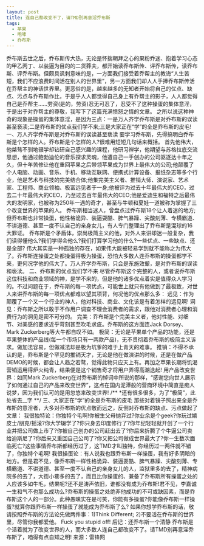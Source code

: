 ```yaml
---
layout: post
title: 连自己都改变不了，请TMD别再意淫乔布斯
tags:
  - 苹果
  - 咆哮
  - 乔布斯
---
```

乔布斯去世之后，乔布斯传大热，无论是怀揣朝拜之心的果粉乔迷、抱着学习心态的甲乙丙丁、以装逼为目的的二货莽夫，都开始读乔布斯传、评乔布斯传，读乔布斯、评乔布斯。但颇具讽刺意味的是，一方面我们接受着乔帮主的教诲“人生苦短，我们不应浪费时间活在别人的世界里”，另一方面我们却人人手捧乔布斯传活在乔帮主的神话世界里。更恶俗的是，越来越多的无知者开始将自己的优点、缺点、污点与乔布斯作比，于是乎人人都觉得自己身上有乔帮主的影子，人人都觉得自己是乔帮主……劳资(是的，劳资)忍无可忍了，忍受不了这种操蛋的集体意淫，于是出于对乔帮主的尊敬，我写下了这篇充满愤怒之情的文章。 之所以说这种神奇的现象是操蛋的集体意淫，是因为三点：一是万人齐学乔布斯是对乔布斯的误读甚至亵渎;二是乔布斯的优点我们学不来;三是大家正在“学”的全是乔布斯的皮毛! 一、万人齐学乔布斯是对乔布斯的误读甚至亵渎 要学习乔布斯，先得搞明白乔布斯是个怎样的人。乔布斯是个怎样的人?很难用短短几句话来概括。 首先他伟大，他桀骜不驯地辍学却钻研自己感兴趣的课程，他研习禅学，他期望与苏格拉底交流思想，他通过鲍勃迪伦的音乐探求灵魂，他遭自己一手创办的公司驱逐达十年之久，但十年苦修让他在重回苹果之后带领苹果成为世界上最伟大的公司;他颠覆了个人电脑、动画、音乐、手机、移动互联网、便携式计算设备、报纸杂志等多个行业，他是艺术与科技的完美结合体;他集完美主义者、推销大师、演说家、艺术家、工程师、商业领袖、极富远见者于一身;他被评为过去十年最伟大的CEO，过去二十年最伟大的CEO，乃至过去百年最伟大的CEO;他是爱迪生和福特之后最伟大的发明家，也被称为250年一遇的奇才，甚至与牛顿和夏娃一道被称为掌握了三个改变世界的苹果的人。 乔布斯相当迷人，曾盘点过乔布斯18个让人着迷的地方;但乔布斯也非常操蛋，他性格诡异、装逼耍酷、脾气暴躁、尖酸刻薄、专横霸道、不讲道德、甚至一度不认自己的亲身女儿，有人专门整理出了乔布斯是混球的16大罪证。 乔布斯是个矛盾体，崇尚极简主义的他，对外人来讲却迷一般复杂，我们读得懂他么?我们学得会他么?我们打算学习他的什么?一些优点、一些缺点、还是全部? 伟大其实是一种孤独的存在，如果伟大能被轻易学到就不能称之为伟大了。乔布斯连操蛋之处都操蛋得极为操蛋，恐怕大多数人连乔布斯的操蛋都学不来，更何况学他的伟大了。万人齐学乔布斯，只会是东施效颦，是对乔布斯的误读和亵渎。 二、乔布斯的优点我们学不来 尽管乔布斯这个完整的人，或者说乔布斯这位科技和商业领域的神，是学不来的，但是他的诸多优点着实是值得众人学习的。不过问题在于，乔布斯的每一项优点，可能世上就只有他做到了最极致，对世人来讲乔布斯的每一项优点都难以望其项背，何况他的优点那么多：
远见：作为颠覆了一个又一个行业的神人，他对科技、商业、文化该是有着怎样的远见啊! 洞见：乔布斯之所以敢于不作用户调查不理会消费者的需求，跟他对消费者心理和消费行为的洞见是密不可分的。 完美：乔布斯是个完美主义者，他对性能、对细节、对美感的要求近乎苛刻甚至吹毛求疵。乔布斯的这方面连Jack Dorsey、Mark Zuckerberg等大牛都自叹不如。 极简：无论是苹果单个产品的功能，还是苹果整体的产品线(每一个市场只有一两款产品)，无不贯彻着乔布斯的极简主义诉求。做加法容易，但做减法却是极为坑爹的难于上青天的难事。 推销：不得不承认的是，乔布斯是个罕见的推销天才，无论是他在做演讲的时候，还是在做产品DEMO的时候，都会让人趋之若鹜，觉得此物只应天上有。再加之苹果长期将饥渴营销运用得炉火纯青，结果便是这个销售奇才将用户弄得高潮迭起! 用产品改变世界：如同Mark Zuckerberg在对乔布斯的悼词中所说的那样，“感谢您向世人展示了如何通过自己的产品来改变世界”，这点在国内泥潭般的营商环境中简直是痴人说梦，因为我们认可的是用忽悠来改变世界!
/**  *还有很多很多，为了“极简”，此处省去__字  **/
三、大家正在“学”的全是乔布斯的皮毛 那些对着镜子照出来全是乔布斯的意淫者，大多对乔布斯的优点敬而远之，反倒对乔布斯的缺点、污点做起了文章：
我很独特论：你独特个毛啊!你被生父母抛弃过?你业余是个geek?你玩过嬉皮士/朋克/摇滚?你大学辍学了?你只身去印度修行了?你年纪轻轻就开创了一个行业并把公司做上市了?你被自己创办的公司赶出去了?你后来折腾了个牛逼公司卖给迪斯尼了?你后来又重回自己公司了?你又把公司做成世界最大了?你一生数次面临死亡?这些事情乔布斯都经历过了，这TMD才叫独特，你经历过一两件就不错了，你独特个毛啊! 我很操蛋论：有人说我也跟乔布斯一样操蛋，我有好多阴暗的地方。但是君不见，像乔布斯一样性格诡异、装逼耍酷、脾气暴躁、尖酸刻薄、专横霸道、不讲道德、甚至一度不认自己的亲身女儿的人，监狱里多的去了，精神病院多的去了，大街小巷多的去了，而且比你操蛋的、兼备了乔布斯所有操蛋之处的人应该多如牛毛，结果呢?还不是涛声依旧，谁都没有成为乔布斯!君不见，李嘉诚一生和气不也那么成功么?乔布斯的操蛋之处绝非他成功的不可或缺因素，而是乔布斯这个人的一部分。此种愚昧实在是可笑，你能有多操蛋?你能像乔布斯一样操蛋?就算你跟乔布斯一样操蛋了就能成为乔布斯了么? 如果你想学乔布斯的话，敬请按照乔布斯的方法论先做两件事：1)Think Different; 2)不要活在乔布斯的世界里，尽管你我都爱他。
Fuck you stupid off!
后记：还乔布斯一个清静 乔布斯是个活着就为了改变世界的人，而大多数人连自己都改变不了。请TMD别再意淫乔布斯了，咱得有点自知之明!
来源：雷锋网
